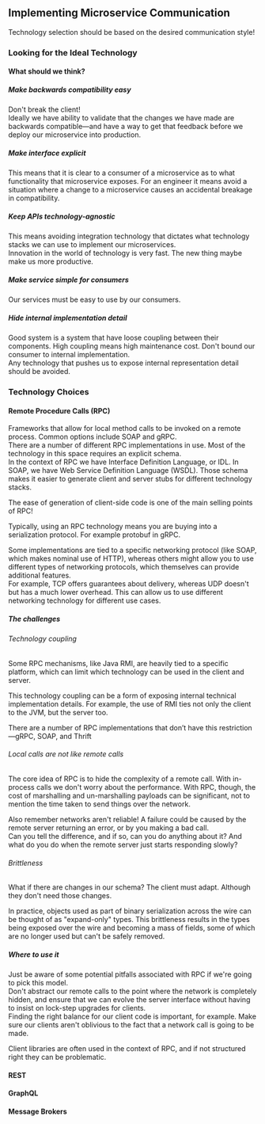 ## Implementing Microservice Communication

Technology selection should be based on the desired communication style!

### Looking for the Ideal Technology

#### What should we think?

##### Make backwards compatibility easy

Don't break the client!  
Ideally we have ability to validate that the changes we have made are backwards compatible—and have a way to get that feedback before we deploy our microservice into production.

##### Make interface explicit

This means that it is clear to a consumer of a microservice as to what functionality that microservice exposes. For an engineer it means avoid a situation where a change to a microservice causes an accidental breakage in compatibility.

##### Keep APIs technology-agnostic

This means avoiding integration technology that dictates what technology stacks we can use to implement our microservices.  
Innovation in the world of technology is very fast. The new thing maybe make us more productive.

##### Make service simple for consumers

Our services must be easy to use by our consumers.

##### Hide internal implementation detail

Good system is a system that have loose coupling between their components. High coupling means high maintenance cost. Don't bound our consumer to internal implementation.  
Any technology that pushes us to expose internal representation detail should be avoided.

### Technology Choices

#### Remote Procedure Calls (RPC)

Frameworks that allow for local method calls to be invoked on a remote process. Common options include SOAP and gRPC.  
There are a number of different RPC implementations in use. Most of the technology in this space requires an explicit schema.  
In the context of RPC we have Interface Definition Language, or IDL. In SOAP, we have Web Service Definition Language (WSDL). Those schema makes it easier to generate client and server stubs for different technology stacks.

The ease of generation of client-side code is one of the main selling points of RPC!

Typically, using an RPC technology means you are buying into a serialization protocol. For example protobuf in gRPC.

Some implementations are tied to a specific networking protocol (like SOAP, which makes nominal use of HTTP), whereas others might allow you to use different types of networking protocols, which themselves can provide additional features.  
For example, TCP offers guarantees about delivery, whereas UDP doesn't but has a much lower overhead. This can allow us to use different networking technology for different use cases.

##### The challenges

###### Technology coupling

Some RPC mechanisms, like Java RMI, are heavily tied to a specific platform, which can limit which technology can be used in the client and server.

This technology coupling can be a form of exposing internal technical implementation details. For example, the use of RMI ties not only the client to the JVM, but the server too.

There are a number of RPC implementations that don’t have this restriction—gRPC, SOAP, and Thrift

###### Local calls are not like remote calls

The core idea of RPC is to hide the complexity of a remote call. With in-process calls we don't worry about the performance. With RPC, though, the cost of marshalling and un-marshalling payloads can be significant, not to mention the time taken to send things over the network.

Also remember networks aren't reliable! A failure could be caused by the remote server returning an error, or by you making a bad call.  
Can you tell the difference, and if so, can you do anything about it? And what do you do when the remote server just starts responding slowly?

###### Brittleness

What if there are changes in our schema? The client must adapt. Although they don't need those changes.

In practice, objects used as part of binary serialization across the wire can be thought of as "expand-only" types. This brittleness results in the types being exposed over the wire and becoming a mass of fields, some of which are no longer used but can't be safely removed.

##### Where to use it

Just be aware of some potential pitfalls associated with RPC if we're going to pick this model.  
Don't abstract our remote calls to the point where the network is completely hidden, and ensure that we can evolve the server interface without having to insist on lock-step upgrades for clients.  
Finding the right balance for our client code is important, for example. Make sure our clients aren't oblivious to the fact that a network call is going to be made.

Client libraries are often used in the context of RPC, and if not structured right they can be problematic.

#### REST

#### GraphQL

#### Message Brokers